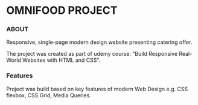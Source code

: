 # OMNIFOOD PROJECT

### ABOUT

Responsive, single-page modern design website presenting catering offer.

The project was created as part of udemy course: "Build Responsive Real-World Websites with HTML and CSS".

### Features

Project was build based on key features of modern Web Design e.g. CSS flexbox, CSS Grid, Media Queries.
